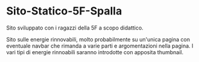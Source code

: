 # Sito-Statico-5F-Spalla
Sito sviluppato con i ragazzi della 5F a scopo didattico.

Sito sulle energie rinnovabili, molto probabilmente su un'unica pagina con eventuale navbar che rimanda a varie parti e argomentazioni nella pagina.
I vari tipi di energie rinnoabili saranno introdotte con apposita thumbnail.
